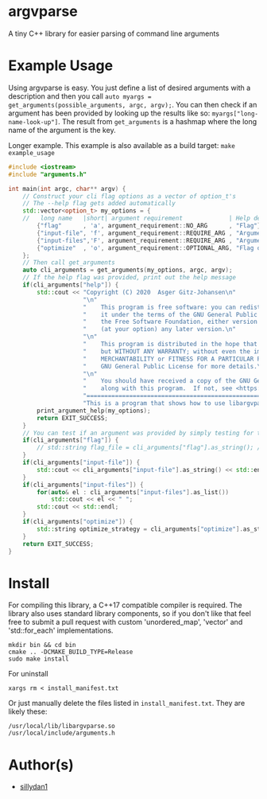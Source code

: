 # argvparse
A tiny C++ library for easier parsing of command line arguments

# Example Usage

Using argvparse is easy. You just define a list of desired arguments with a description and then you call `auto myargs = get_arguments(possible_arguments, argc, argv);`. You can then check if an argument has been provided by looking up the results like so: `myargs["long-name-look-up"]`. The result from `get_arguments` is a hashmap where the long name of the argument is the key.

Longer example. This example is also available as a build target: `make example_usage`

```C++
#include <iostream>
#include "arguments.h"

int main(int argc, char** argv) {
    // Construct your cli flag options as a vector of option_t's
    // The --help flag gets added automatically
    std::vector<option_t> my_options = {
    //   long name   |short| argument requirement             | Help description
        {"flag"      , 'a', argument_requirement::NO_ARG      , "Flag"},
        {"input-file", 'f', argument_requirement::REQUIRE_ARG , "Argument"},
        {"input-files",'F', argument_requirement::REQUIRE_ARG , "Argument that can be set multiple times (e.g. -F a -F b)"},
        {"optimize"  , 'o', argument_requirement::OPTIONAL_ARG, "Flag or Argument"}
    };
    // Then call get_arguments
    auto cli_arguments = get_arguments(my_options, argc, argv);
    // If the help flag was provided, print out the help message
    if(cli_arguments["help"]) {
        std::cout << "Copyright (C) 2020  Asger Gitz-Johansen\n"
                     "\n"
                     "    This program is free software: you can redistribute it and/or modify\n"
                     "    it under the terms of the GNU General Public License as published by\n"
                     "    the Free Software Foundation, either version 3 of the License, or\n"
                     "    (at your option) any later version.\n"
                     "\n"
                     "    This program is distributed in the hope that it will be useful,\n"
                     "    but WITHOUT ANY WARRANTY; without even the implied warranty of\n"
                     "    MERCHANTABILITY or FITNESS FOR A PARTICULAR PURPOSE.  See the\n"
                     "    GNU General Public License for more details.\n"
                     "\n"
                     "    You should have received a copy of the GNU General Public License\n"
                     "    along with this program.  If not, see <https://www.gnu.org/licenses/>.\n"
                     "================================================================================\n"
                     "This is a program that shows how to use libargvparse. Below are the possible options\n\n";
        print_argument_help(my_options);
        return EXIT_SUCCESS;
    }
    // You can test if an argument was provided by simply testing for the long name
    if(cli_arguments["flag"]) {
        // std::string flag_file = cli_arguments["flag"].as_string(); // Throws a runtime_exception, since there are no arguments on '--flag'
    }
    if(cli_arguments["input-file"]) {
        std::cout << cli_arguments["input-file"].as_string() << std::endl;
    }
    if(cli_arguments["input-files"]) {
        for(auto& el : cli_arguments["input-files"].as_list())
            std::cout << el << " ";
        std::cout << std::endl;
    }
    if(cli_arguments["optimize"]) {
        std::string optimize_strategy = cli_arguments["optimize"].as_string(); // Throws a runtime_exception if no flag was provided
    }
    return EXIT_SUCCESS;
}
```

# Install

For compiling this library, a C++17 compatible compiler is required. The library also uses standard library components, so if you don't like that feel free to submit a pull request with custom 'unordered_map', 'vector' and 'std::for_each' implementations.  

```
mkdir bin && cd bin
cmake .. -DCMAKE_BUILD_TYPE=Release 
sudo make install
```

For uninstall

```
xargs rm < install_manifest.txt
```

Or just manually delete the files listed in `install_manifest.txt`. They are likely these:

```
/usr/local/lib/libargvparse.so
/usr/local/include/arguments.h
```

# Author(s)

 - [sillydan1](https://github.com/sillydan1)

